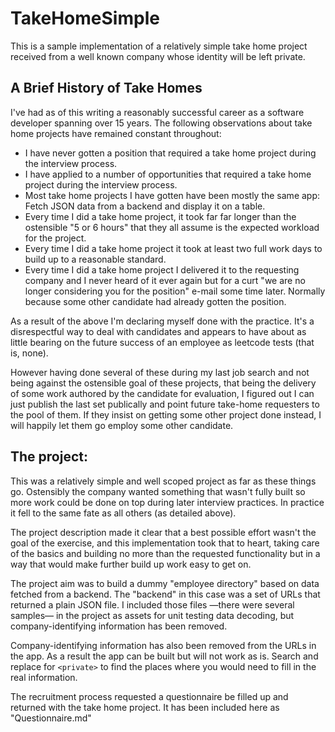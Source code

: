 # TakeHomeSimple

This is a sample implementation of a relatively simple take home project received from a well known company whose
identity will be left private.

## A Brief History of Take Homes

I've had as of this writing a reasonably successful career as a software developer spanning over 15 years. The following
observations about take home projects have remained constant throughout:

- I have never gotten a position that required a take home project during the interview process.
- I have applied to a number of opportunities that required a take home project during the interview process.
- Most take home projects I have gotten have been mostly the same app: Fetch JSON data from a backend and display it
on a table.
- Every time I did a take home project, it took far far longer than the ostensible "5 or 6 hours" that they all
assume is the expected workload for the project.
- Every time I did a take home project it took at least two full work days to build up to a reasonable standard.
- Every time I did a take home project I delivered it to the requesting company and I never heard of it ever again but
for a curt "we are no longer considering you for the position" e-mail some time later. Normally because some other
candidate had already gotten the position.

As a result of the above I'm declaring myself done with the practice. It's a disrespectful way to deal with candidates
and appears to have about as little bearing on the future success of an employee as leetcode tests (that is, none).

However having done several of these during my last job search and not being against the ostensible goal of these
projects, that being the delivery of some work authored by the candidate for evaluation, I figured out I can just
publish the last set publically and point future take-home requesters to the pool of them. If they insist on getting
some other project done instead, I will happily let them go employ some other candidate.

## The project:

This was a relatively simple and well scoped project as far as these things go. Ostensibly the company wanted something
that wasn't fully built so more work could be done on top during later interview practices. In practice it fell to the
same fate as all others (as detailed above).

The project description made it clear that a best possible effort wasn't the goal of the exercise, and this
implementation took that to heart, taking care of the basics and building no more than the requested functionality but
in a way that would make further build up work easy to get on.

The project aim was to build a dummy "employee directory" based on data fetched from a backend. The "backend" in this
case was a set of URLs that returned a plain JSON file. I included those files —there were several samples— in the
project as assets for unit testing data decoding, but company-identifying information has been removed.

Company-identifying information has also been removed from the URLs in the app. As a result the app can be built but
will not work as is. Search and replace for `<private>` to find the places where you would need to fill in the real
information.

The recruitment process requested a questionnaire be filled up and returned with the take home project. It has been
included here as "Questionnaire.md"

